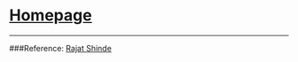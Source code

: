 # [Homepage](https://dcaichara.github.io/) 


***


###Reference: [Rajat Shinde](https://omshinde.github.io/)